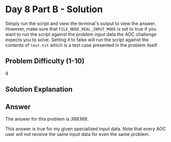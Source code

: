 # Day 8 Part B - Solution

Simply run the script and view the terminal's output to view the answer. However, make sure that 
`FILE_MODE_REAL_INPUT_MODE` is set to true if you want to run the script against the problem input data the AOC challenge 
expects you to solve. Setting it to false will run the script against the contents of `test.txt` which is a 
test case presented in the problem itself. 

## Problem Difficulty (1-10)

4

## Solution Explanation

## Answer

The answer for this problem is *368368*.

This answer is true for my given specialized input data. Note that every AOC user will not receive the
same input data for even the same problem.